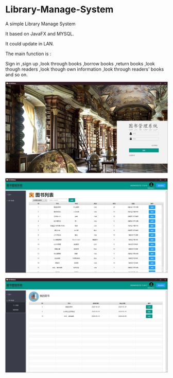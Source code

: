 # Library-Manage-System
A simple Library Manage System 


It based on JavaFX and MYSQL.


It could update in LAN.


The main function is :

Sign in ,sign up ,look through books ,borrow books ,return books ,look though readers ,look though own information ,look through readers' books and so on.

![login](https://github.com/Sim990113/Library-Management-System/blob/master/book/image/login.png)

![books](https://github.com/Sim990113/Library-Management-System/blob/master/book/image/books.png)

![mybooks](https://github.com/Sim990113/Library-Management-System/blob/master/book/image/mybook.png)
